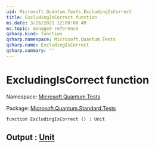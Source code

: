 ```yaml
---
uid: Microsoft.Quantum.Tests.ExcludingIsCorrect
title: ExcludingIsCorrect function
ms.date: 3/26/2021 12:00:00 AM
ms.topic: managed-reference
qsharp.kind: function
qsharp.namespace: Microsoft.Quantum.Tests
qsharp.name: ExcludingIsCorrect
qsharp.summary: ''
---
```


# ExcludingIsCorrect function

Namespace: [Microsoft.Quantum.Tests](xref:Microsoft.Quantum.Tests)

Package: [Microsoft.Quantum.Standard.Tests](https://nuget.org/packages/Microsoft.Quantum.Standard.Tests)




```qsharp
function ExcludingIsCorrect () : Unit
```


## Output : [Unit](xref:microsoft.quantum.lang-ref.unit)

